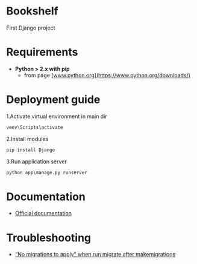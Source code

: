 # Bookshelf
First Django project

# Requirements
- **Python > 2.x with pip** 
    - from page [www.python.org](https://www.python.org/downloads/) 

# Deployment guide

1.Activate virtual environment in main dir

```cmd
venv\Scripts\activate
```

2.Install modules

```cmd
pip install Django
```

3.Run application server

```cmd
python app\manage.py runserver
```

# Documentation

- [Official documentation](https://docs.djangoproject.com/pl/3.2/)

# Troubleshooting

- [“No migrations to apply” when run migrate after makemigrations](https://stackoverflow.com/questions/25958708/django-1-7-no-migrations-to-apply-when-run-migrate-after-makemigrations)
